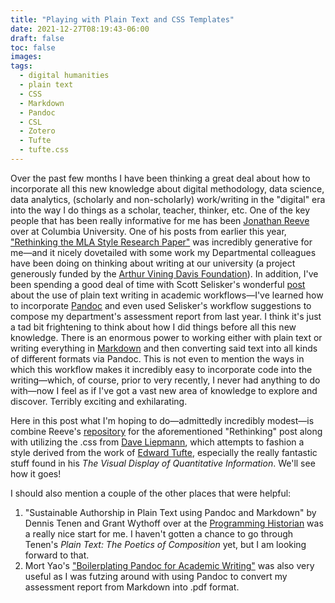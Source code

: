 ```yaml
---
title: "Playing with Plain Text and CSS Templates"
date: 2021-12-27T08:19:43-06:00
draft: false
toc: false
images:
tags:
  - digital humanities
  - plain text
  - CSS
  - Markdown
  - Pandoc
  - CSL
  - Zotero
  - Tufte
  - tufte.css
---
```


Over the past few months I have been thinking a great deal about how to incorporate all this new knowledge about digital methodology, data science, data analytics, (scholarly and non-scholarly) work/writing in the "digital" era into the way I do things as a scholar, teacher, thinker, etc. One of the key people that has been really informative for me has been [Jonathan Reeve](https://jonreeve.com/) over at Columbia University. One of his posts from earlier this year, ["Rethinking the MLA Style Research Paper"](https://jonreeve.com/2021/05/rethinking-mla-papers/) was incredibly generative for me—and it nicely dovetailed with some work my Departmental colleagues have been doing on thinking about writing at our university (a project generously funded by the [Arthur Vining Davis Foundation](https://www.avdf.org/)). In addition, I've been spending a good deal of time with Scott Selisker's wonderful [post](http://u.arizona.edu/~selisker/post/workflow/) about the use of plain text writing in academic workflows—I've learned how to incorporate [Pandoc](https://pandoc.org/) and even used Selisker's workflow suggestions to compose my department's assessment report from last year. I think it's just a tad bit frightening to think about how I did things before all this new knowledge. There is an enormous power to working either with plain text or writing everything in [Markdown](https://www.markdownguide.org/) and then converting said text into all kinds of different formats via Pandoc. This is not even to mention the ways in which this workflow makes it incredibly easy to incorporate code into the writing—which, of course, prior to very recently, I never had anything to do with—now I feel as if I've got a vast new area of knowledge to explore and discover. Terribly exciting and exhilarating.

Here in this post what I'm hoping to do—admittedly incredibly modest—is combine Reeve's [repository](https://github.com/JonathanReeve/template-research-paper) for the aforementioned "Rethinking" post along with utilizing the .css from [Dave Liepmann](https://edwardtufte.github.io/tufte-css/), which attempts to fashion a style derived from the work of [Edward Tufte](https://www.edwardtufte.com/tufte/books_vdqi), especially the really fantastic stuff found in his *The Visual Display of Quantitative Information*. We'll see how it goes!

I should also mention a couple of the other places that were helpful:

1. "Sustainable Authorship in Plain Text using Pandoc and Markdown" by Dennis Tenen and Grant Wythoff over at the [Programming Historian](https://programminghistorian.org/en/lessons/sustainable-authorship-in-plain-text-using-pandoc-and-markdown) was a really nice start for me. I haven't gotten a chance to go through Tenen's *Plain Text: The Poetics of Composition* yet, but I am looking forward to that.
2. Mort Yao's ["Boilerplating Pandoc for Academic Writing"](https://www.soimort.org/notes/161117/) was also very  useful as I was futzing around with using Pandoc to convert my assessment report from Markdown into .pdf format.
